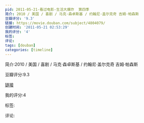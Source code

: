 ```yaml
---
pid: 2011-05-21-看过电影-生活大爆炸  第四季
简介: 2010 / 美国 / 喜剧 / 马克·森卓斯基 / 约翰尼·盖尔克奇 吉姆·帕森斯
豆瓣评分: '9.3'
链接: https://movie.douban.com/subject/4804079/
创建时间: '2011-05-21 02:53:29'
我的评分: '4'
标签:
评论:
tags: [douban]
categories: [timeline]
---
```

简介:2010 / 美国 / 喜剧 / 马克·森卓斯基 / 约翰尼·盖尔克奇 吉姆·帕森斯

豆瓣评分:9.3

[链接](https://movie.douban.com/subject/4804079/)

我的评分:4

标签:

评论:

